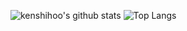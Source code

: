 ![kenshihoo's github stats](https://github-readme-stats.vercel.app/api?username=kenshihoo&count_private=true&show_icons=true) ![Top Langs](https://github-readme-stats.vercel.app/api/top-langs/?username=kenshihoo&layout=compact)

<!--![trophy](https://github-profile-trophy.vercel.app/?username=kenshihoo)


<!--
**kenshihoo/kenshihoo** is a ✨ _special_ ✨ repository because its `README.md` (this file) appears on your GitHub profile.

Here are some ideas to get you started:

- 🔭 I’m currently working on ...
- 🌱 I’m currently learning ...
- 👯 I’m looking to collaborate on ...
- 🤔 I’m looking for help with ...
- 💬 Ask me about ...
- 📫 How to reach me: ...
- 😄 Pronouns: ...
- ⚡ Fun fact: ...
-->
